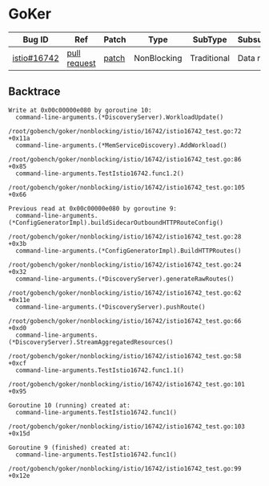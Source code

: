 
# GoKer

| Bug ID|  Ref | Patch | Type | SubType | SubsubType |
| ----  | ---- | ----  | ---- | ---- | ---- |
|[istio#16742]|[pull request]|[patch]| NonBlocking | Traditional | Data race |

[istio#16742]:(istio16742_test.go)
[patch]:https://github.com/istio/istio/pull/16742/files
[pull request]:https://github.com/istio/istio/pull/16742
 

## Backtrace

```
Write at 0x00c00000e080 by goroutine 10:
  command-line-arguments.(*DiscoveryServer).WorkloadUpdate()
      /root/gobench/goker/nonblocking/istio/16742/istio16742_test.go:72 +0x11a
  command-line-arguments.(*MemServiceDiscovery).AddWorkload()
      /root/gobench/goker/nonblocking/istio/16742/istio16742_test.go:86 +0x85
  command-line-arguments.TestIstio16742.func1.2()
      /root/gobench/goker/nonblocking/istio/16742/istio16742_test.go:105 +0x66

Previous read at 0x00c00000e080 by goroutine 9:
  command-line-arguments.(*ConfigGeneratorImpl).buildSidecarOutboundHTTPRouteConfig()
      /root/gobench/goker/nonblocking/istio/16742/istio16742_test.go:28 +0x3b
  command-line-arguments.(*ConfigGeneratorImpl).BuildHTTPRoutes()
      /root/gobench/goker/nonblocking/istio/16742/istio16742_test.go:24 +0x32
  command-line-arguments.(*DiscoveryServer).generateRawRoutes()
      /root/gobench/goker/nonblocking/istio/16742/istio16742_test.go:62 +0x11e
  command-line-arguments.(*DiscoveryServer).pushRoute()
      /root/gobench/goker/nonblocking/istio/16742/istio16742_test.go:66 +0xd0
  command-line-arguments.(*DiscoveryServer).StreamAggregatedResources()
      /root/gobench/goker/nonblocking/istio/16742/istio16742_test.go:58 +0xcf
  command-line-arguments.TestIstio16742.func1.1()
      /root/gobench/goker/nonblocking/istio/16742/istio16742_test.go:101 +0x95

Goroutine 10 (running) created at:
  command-line-arguments.TestIstio16742.func1()
      /root/gobench/goker/nonblocking/istio/16742/istio16742_test.go:103 +0x15d

Goroutine 9 (finished) created at:
  command-line-arguments.TestIstio16742.func1()
      /root/gobench/goker/nonblocking/istio/16742/istio16742_test.go:99 +0x12e
```


